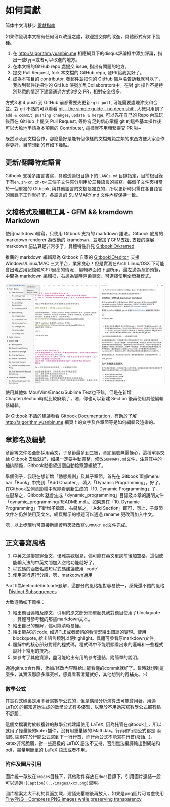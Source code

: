 # 如何貢獻

简体中文请移步 [贡献指南](https://github.com/billryan/algorithm-exercise/blob/master/contributing_zh-cn.md)

如果你發現本文檔有任何可以改進之處，歡迎提交你的改進，具體形式有如下幾種。

1. 在 <http://algorithm.yuanbin.me> 相應網頁下的disqus評論框中添加評論，指出一些typo或者可以改進的地方。
2. 在本文檔的GitHub repo 處提交 issue, 指出有問題的地方。
3. 提交 Pull Request, fork 本文檔的 GitHub repo, 發PR給我就好了。
4. 成為本項目的 contributor, 發郵件並把你的 GitHub 賬戶名告訴我就可以了，我收到郵件後把你的 GitHub 賬號加到Collaborators中。在對 git 操作不是特別熟悉的情況下建議通過方式3提交 PR，相對安全很多。

方式3 和4 push 到 GitHub 前都需要先更新-`git pull`, 可能需要處理沖突和合並。對 git 不熟的可以看看 [git - the simple guide - no deep shit!](http://rogerdudler.github.io/git-guide/), 大概只用到了 `add & commit`, `pushing changes`, `update & merge`. 可以先在自己的 Repo 內玩玩後再在 GitHub 上提交 Pull Request, 等你有足夠信心掌握 git 的這些基本操作後可以大膽地申請為本項目的 Contributer, 這樣就不用頻繁提交 PR 啦~

既然涉及到文檔合作，那麼最好是能有個像樣的文檔規範之類的東西方便大家合作得更好，目前想到的有如下幾點。

## 更新/翻譯特定語言

Gitbook 支援多語言書寫，具體透過根目錄下的 `LANGs.md` 目錄指定，目前根目錄下有`en`, `zh-cn`, `zh-tw` 三個子文件夾分別用於三種語言的書寫，每個子文件夾相當於一個單獨的 Gitbook, 與其他語言的文檔是獨立的，所以更新時只需在各自語言的目錄下工作就好了。各語言的 SUMMARY.md 文件內容保持一致。

## 文檔格式及編輯工具 - GFM && kramdown Markdown

使用markdown編寫，只使用 Gitbook 支持的 markdown 語法。Gitbook 底層的 markdown renderer 為改動的 kramdown，並增加了GFM支援, 支援的擴展 markdown 語法算是非常多了，具體特性詳見 [GitbookIO/kramed](https://github.com/GitbookIO/kramed)

推薦的 markdown 編輯器為 Gitbook 自家的 [GitbookIO/editor](https://github.com/GitbookIO/editor), 支援 Windows/Linux/MAC 三大平台，業界良心！但是實測在Arch Linux/OSX 下可能會出現占用記憶體/CPU過高的情況... 編輯界面如下圖所示，最左邊為章節預覽，中間為 markdown 編輯框，右邊為實時渲染頁面，可選擇使用全螢幕模式。

![Gitbook Editor](./images/gitbook_editor.png)

使用其他如 Mou/Vim/Emacs/Sublime Text也不錯，但是在新增Chapter/Section時就比較麻煩了，嗯，你也可以新建 Section 後再使用其他編輯器編輯。

對 Gitbook 不熟的建議看看 [Gitbook Documentation](http://help.gitbook.com/)，有助於了解 http://algorithm.yuanbin.me 網頁上的文字及各章節等是如何編輯及渲染的。

## 章節名及編號

章節等文件名全部採用英文，子章節最多到三級，章節編號無需操心，這種瑣事交給 Gitbook 去做就好，如果一定要手動調整，修改`SUMMARY.md`文件，注意其中的縮排關係，Gitbook就指望這個自動給章節編號了。

舉個例子，我現在想新增「動態規劃」及其子章節。首先在 Gitbook 頂部menu bar「Book」中找到「Add Chapter」，填入「Dynamic Programming」。好了，在Gitbook左側章節欄中就能看到新生成的「10. Dynamic Programming」了，左鍵擊之，Gitbook 就會生成「dynamic_programming」目錄及本章的說明文件「dynamic_programming/README.md」。如果想在「10. Dynamic Programming」下新增子章節，右鍵擊之，「Add Section」即可，同上，子章節文件名仍然使用英文名，網頁顯示的標題可以通過 rename 更改再加入中文。

嗯，以上步驟均可直接新建資料夾及改寫`SUMMARY.md`文件完成。

## 正文書寫風格

1. 中英文混排貫穿全文，優雅美觀起見，儘可能在英文單詞前後加空格，這個使能輸入法的中英文間加入空格功能就好了。
2. 程式碼的函數名或短程式碼建議使用 \`code\`
3. 使用空行進行分段，嗯，markdown通用

Part II為leetcode/lintcode題解，這部分的風格相對容易統一，感覺還不錯的風格 - [Distinct Subsequences](https://github.com/billryan/algorithm-exercise/blob/master/zh-cn/dynamic_programming/distinct_subsequences.md)

大致遵循如下風格：

1. 給出題目連結及原文，引用的原文部分簡單起見我對題目使用了blockquote ，具體可參考我的那些markdown文本。
2. 給出自己的題解，儘可能清晰易懂。
3. 給出能AC的code, 如遇TLE或者錯誤的看情況給出錯誤的實現。使用blockquote, 給出語言類別以便highlight。具體可參看原markdown文件。
4. 題解中的核心部分對應的程式碼，程式碼中不能明顯看出來的邏輯和一些程式設計上常用的技巧。
5. 如參考了其他資源，盡可能給出有用的參考連結，附簡單的說明。

通過github合作時，添加/修改內容時給出能看懂的commit就好了。暫時就想到這麼多，其實沒那麼多講究啦，感覺看著清楚就好，其他想到的再補充。:-)

### 數學公式

其實程式碼裏是用不著寫數學公式的，但是偶爾分析演算法可能會用著，用過 LaTeX 的都知道她生成的數學公式有多優雅，以至於不用她來寫數學公式都有點不舒服...

這個文檔裏對於較複雜的數學公式建議使用 LaTeX, 因為托管在gitbook上，所以就用了輕量級的katex插件，沒有用重量級的 MathJax。行內和行間公式都是 兩個$, 區別在於行間公式寫到下一行行首，而行內公式不能寫在行首(廢話...)。katex非常脆弱，對一些高級的 LaTeX 語法不支持，否則無法編譯輸出到網站和pdf，盡量用簡單的 LaTeX 語法或者不用。

### 附件及圖片引用

圖片統一存放在`images`目錄下，其他附件存放在`docs`目錄下。引用圖片連結一般可以通過`![Caption](../images/xxx.png)`聲明。

圖片檔案太大不利於頁面加載，建議先壓縮後再放入，如果是png圖片可考慮使用 [TinyPNG – Compress PNG images while preserving transparency](https://tinypng.com/)
